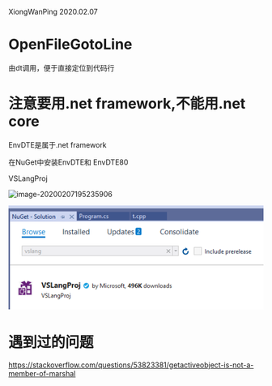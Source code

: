XiongWanPing 2020.02.07
# OpenFileGotoLine
由dt调用，便于直接定位到代码行

# 注意要用.net framework,不能用.net core

EnvDTE是属于.net framework

在NuGet中安装EnvDTE和 EnvDTE80

VSLangProj



![image-20200207195235906](\OpenFileGotoLine.assets\image-20200207195235906.png)





![image-20200207201301392](OpenFileGotoLine.assets\image-20200207201301392.png)





# 遇到过的问题

https://stackoverflow.com/questions/53823381/getactiveobject-is-not-a-member-of-marshal


